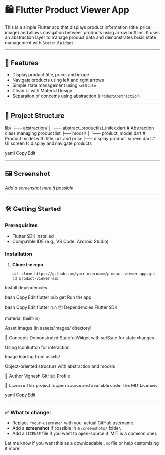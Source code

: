 # 🛍️ Flutter Product Viewer App

This is a simple Flutter app that displays product information (title, price, image) and allows navigation between products using arrow buttons. It uses an abstraction layer to manage product data and demonstrates basic state management with `StatefulWidget`.

---

## 🚀 Features

- Display product title, price, and image
- Navigate products using left and right arrows
- Simple state management using `setState`
- Clean UI with Material Design
- Separation of concerns using abstraction (`ProductAbstraction`)

---

## 📂 Project Structure

lib/
├── abstraction/
│ └── abstract_productlist_index.dart # Abstraction class managing product list
├── model/
│ └── product_model.dart # Product model with title, url, and price
├── display_product_screen.dart # UI screen to display and navigate products

yaml
Copy
Edit

---

## 🖼️ Screenshot

*Add a screenshot here if possible*

---

## 🛠️ Getting Started

### Prerequisites

- Flutter SDK installed
- Compatible IDE (e.g., VS Code, Android Studio)

### Installation

1. **Clone the repo**
   ```bash
   git clone https://github.com/your-username/product-viewer-app.git
   cd product-viewer-app
Install dependencies

bash
Copy
Edit
flutter pub get
Run the app

bash
Copy
Edit
flutter run
📦 Dependencies
Flutter SDK

material (built-in)

Asset images (in assets/images/ directory)

🧠 Concepts Demonstrated
StatefulWidget with setState for state changes

Using IconButton for interaction

Image loading from assets/

Object-oriented structure with abstraction and models

🧑 Author
Vignesh
GitHub Profile

📝 License
This project is open source and available under the MIT License.

yaml
Copy
Edit

---

### ✅ What to change:
- Replace `"your-username"` with your actual GitHub username.
- Add a **screenshot** if possible in a `screenshots/` folder.
- Add a `LICENSE` file if you want to open-source it (MIT is a common one).

Let me know if you want this as a downloadable `.md` file or help customizing it more!

